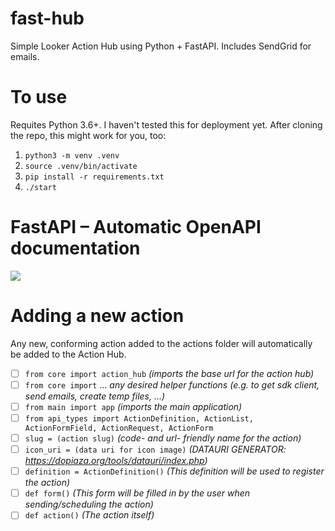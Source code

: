 # fast-hub
Simple Looker Action Hub using Python + FastAPI. Includes SendGrid for emails.

# To use
Requites Python 3.6+. I haven't tested this for deployment yet. After cloning the repo, this might work for you, too:

1. `python3 -m venv .venv`
2. `source .venv/bin/activate`
3. `pip install -r requirements.txt`
4. `./start`

# FastAPI – Automatic OpenAPI documentation

<img src="https://github.com/ContrastingSounds/fast-hub/blob/master/docs/images/open_api_docs.png">

# Adding a new action

Any new, conforming action added to the actions folder will automatically be added to the Action Hub.

- [ ] `from core import action_hub` _(imports the base url for the action hub)_
- [ ] `from core import` ... _any desired helper functions (e.g. to get sdk client, send emails, create temp files, ...)_
- [ ] `from main import app` _(imports the main application)_
- [ ] `from api_types import ActionDefinition, ActionList, ActionFormField, ActionRequest, ActionForm`
- [ ] `slug = (action slug)` _(code- and url- friendly name for the action)_
- [ ] `icon_uri = (data uri for icon image)` _(DATAURI GENERATOR: https://dopiaza.org/tools/datauri/index.php)_
- [ ] `definition = ActionDefinition()` _(This definition will be used to register the action)_
- [ ] `def form()` _(This form will be filled in by the user when sending/scheduling the action)_
- [ ] `def action()` _(The action itself)_
